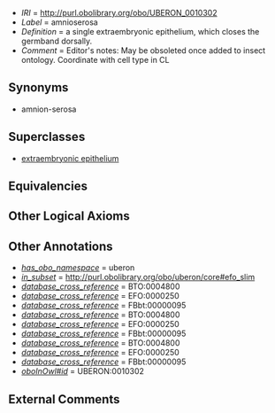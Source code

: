  * *IRI* = http://purl.obolibrary.org/obo/UBERON_0010302
 * *Label* = amnioserosa
 * *Definition* = a single extraembryonic epithelium, which closes the germband dorsally.
 * *Comment* = Editor's notes: May be obsoleted once added to insect ontology. Coordinate with cell type in CL

## Synonyms

 * amnion-serosa

## Superclasses

 * [extraembryonic epithelium](../../UBERON/03/UBERON_0010303.md)

## Equivalencies


## Other Logical Axioms


## Other Annotations

 * *[has_obo_namespace](../../ce/oboInOwl#hasOBONamespace.md)* = uberon
 * *[in_subset](../../et/oboInOwl#inSubset.md)* = http://purl.obolibrary.org/obo/uberon/core#efo_slim
 * *[database_cross_reference](../../ef/oboInOwl#hasDbXref.md)* = BTO:0004800
 * *[database_cross_reference](../../ef/oboInOwl#hasDbXref.md)* = EFO:0000250
 * *[database_cross_reference](../../ef/oboInOwl#hasDbXref.md)* = FBbt:00000095
 * *[database_cross_reference](../../ef/oboInOwl#hasDbXref.md)* = BTO:0004800
 * *[database_cross_reference](../../ef/oboInOwl#hasDbXref.md)* = EFO:0000250
 * *[database_cross_reference](../../ef/oboInOwl#hasDbXref.md)* = FBbt:00000095
 * *[database_cross_reference](../../ef/oboInOwl#hasDbXref.md)* = BTO:0004800
 * *[database_cross_reference](../../ef/oboInOwl#hasDbXref.md)* = EFO:0000250
 * *[database_cross_reference](../../ef/oboInOwl#hasDbXref.md)* = FBbt:00000095
 * *[oboInOwl#id](../../id/oboInOwl#id.md)* = UBERON:0010302

## External Comments

